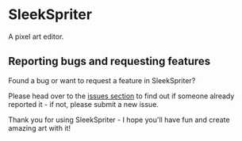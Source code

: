 # SleekSpriter

A pixel art editor.

## Reporting bugs and requesting features

Found a bug or want to request a feature in SleekSpriter?

Please head over to the [issues section](https://github.com/hpcodecraft/sleekspriter/issues?q=is%3Aissue+is%3Aopen+sort%3Aupdated-desc) to find out if someone already reported it - if not, please submit a new issue.

Thank you for using SleekSpriter - I hope you'll have fun and create amazing art with it!
